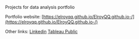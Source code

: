 Projects for data analysis portfolio

Portfolio website: [https://elroyqq.github.io/ElroyQQ.github.io-/](https://elroyqq.github.io/ElroyQQ.github.io-/)

Other links:
[Linkedin](https://www.linkedin.com/in/elroy-quek-919b12147/) 
[Tableau Public](https://public.tableau.com/app/profile/elroy.quek)
